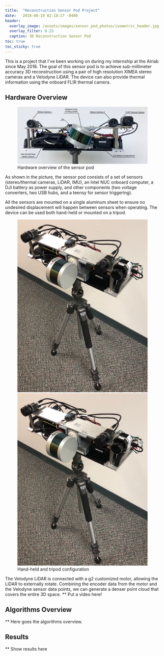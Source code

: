 ```yaml
---
title:  "Reconstruction Sensor Pod Project"
date:   2018-08-10 02:18:17 -0400
header:
  overlay_image: /assets/images/sensor_pod_photos/isometric_header.jpg
  overlay_filter: 0.25
  caption: 3D Reconstruction Sensor Pod
toc: true
toc_sticky: true
---
```


This is a project that I've been working on during my internship at the Airlab since May 2018. The goal of this sensor pod is to achieve sub-millimeter accuracy 3D reconstruction using a pair of high resolution XIMEA stereo cameras and a Velodyne LiDAR. The device can also provide thermal information using the onboard FLIR thermal camera.

## Hardware Overview
<figure>
  <a href="/assets/images/sensor_pod_photos/front_description.jpg"><img src="/assets/images/sensor_pod_photos/front_description.jpg"></a>
  <figcaption> Hardware overview of the sensor pod</figcaption>
</figure>

As shown in the picture, the sensor pod consists of a set of sensors (stereo/thermal cameras, LiDAR, IMU), an Intel NUC onboard computer, a DJI battery as power supply, and other components (two voltage converters, two USB hubs, and a teensy for sensor triggering).

All the sensors are mounted on a single aluminum sheet to ensure no undesired displacement will happen between sensors when operating. The device can be used both hand-held or mounted on a tripod.
<figure class="half">
  <a href="/assets/images/sensor_pod_photos/tripod.jpeg"><img src="/assets/images/sensor_pod_photos/tripod.jpeg"></a>
  <a href="/assets/images/sensor_pod_photos/tripod.jpeg"><img src="/assets/images/sensor_pod_photos/tripod.jpeg"></a>
  <figcaption>Hand-held and tripod configuration</figcaption>
</figure>

The Velodyne LiDAR is connected with a g2 customized motor, allowing the LiDAR to externally rotate. Combining the encoder data from the motor and the Velodyne sensor data points, we can generate a denser point cloud that covers the entire 3D space.
** Put a video here!

## Algorithms Overview
** Here goes the algorithms overview.

## Results
** Show results here
